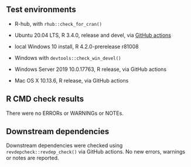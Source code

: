 ## Test environments
* R-hub, with `rhub::check_for_cran()`

* Ubuntu 20.04 LTS, R 3.4.0, release and devel, via 
  [GitHub actions](https://github.com/ms609/Ternary/actions)
  
* local Windows 10 install, R 4.2.0-prerelease r81008
* Windows with `devtools::check_win_devel()`
* Windows Server 2019 10.0.17763, R release, via GitHub actions
  
* Mac OS X 10.13.6, R release, via GitHub actions


## R CMD check results
There were no ERRORs or WARNINGs or NOTEs.

## Downstream dependencies

Downstream dependencies were checked using `revdepcheck::revdep_check()` via
GitHub actions.  No new errors, warnings or notes are reported.
